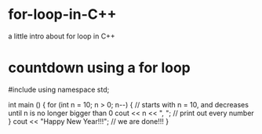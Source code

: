 # for-loop-in-C++
a little intro about for loop in C++


# countdown using a for loop
#include <iostream>
using namespace std;

int main ()
{
  for (int n = 10; n > 0; n--) { 
  // starts with n = 10, and decreases until n is no longer bigger than 0
    cout << n << ", "; // print out every number
  }
  cout << "Happy New Year!!!"; // we are done!!!
}
